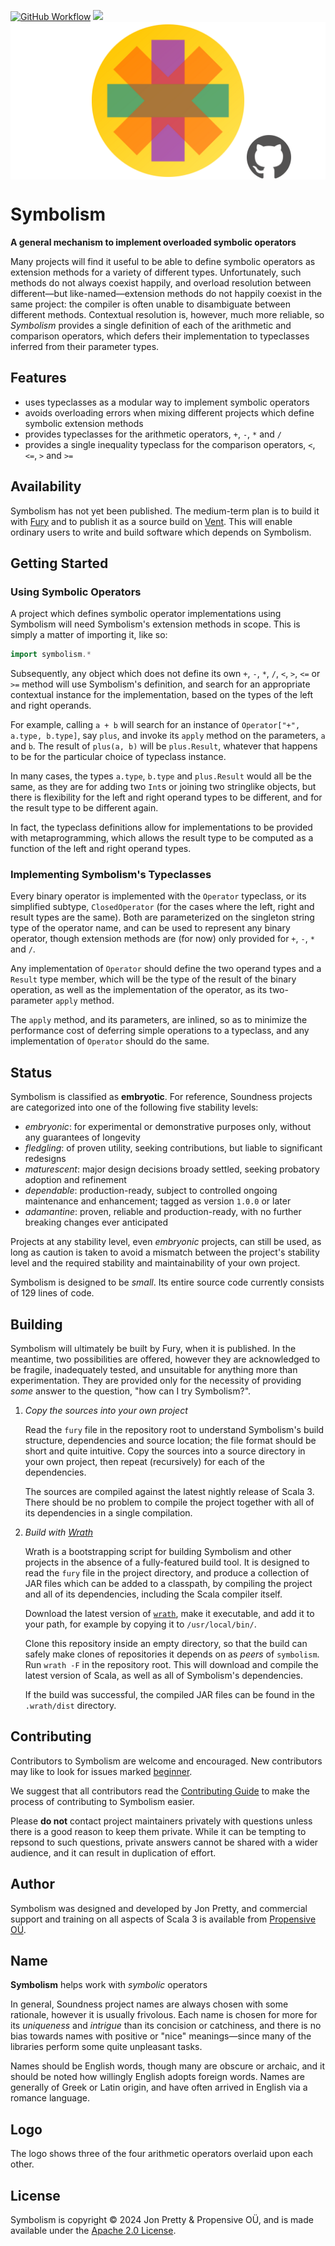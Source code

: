 [<img alt="GitHub Workflow" src="https://img.shields.io/github/actions/workflow/status/propensive/symbolism/main.yml?style=for-the-badge" height="24">](https://github.com/propensive/symbolism/actions)
[<img src="https://img.shields.io/discord/633198088311537684?color=8899f7&label=DISCORD&style=for-the-badge" height="24">](https://discord.gg/MBUrkTgMnA)
<img src="/doc/images/github.png" valign="middle">

# Symbolism

__A general mechanism to implement overloaded symbolic operators__

Many projects will find it useful to be able to define symbolic operators as
extension methods for a variety of different types. Unfortunately, such methods
do not always coexist happily, and overload resolution between different—but
like-named—extension methods do not happily coexist in the same project: the
compiler is often unable to disambiguate between different methods.  Contextual
resolution is, however, much more reliable, so _Symbolism_ provides a single
definition of each of the arithmetic and comparison operators, which defers
their implementation to typeclasses inferred from their parameter types.

## Features

- uses typeclasses as a modular way to implement symbolic operators
- avoids overloading errors when mixing different projects which define symbolic extension methods
- provides typeclasses for the arithmetic operators, `+`, `-`, `*` and `/`
- provides a single inequality typeclass for the comparison operators, `<`, `<=`, `>` and `>=`


## Availability

Symbolism has not yet been published. The medium-term plan is to build it with
[Fury](https://github.com/propensive/fury) and to publish it as a source build
on [Vent](https://github.com/propensive/vent). This will enable ordinary users
to write and build software which depends on Symbolism.


## Getting Started

### Using Symbolic Operators

A project which defines symbolic operator implementations using Symbolism will
need Symbolism's extension methods in scope. This is simply a matter of
importing it, like so:
```scala
import symbolism.*
```

Subsequently, any object which does not define its own `+`, `-`, `*`, `/`, `<`,
`>`, `<=` or `>=` method will use Symbolism's definition, and search for an
appropriate contextual instance for the implementation, based on the types of
the left and right operands.

For example, calling `a + b` will search for an instance of
`Operator["+", a.type, b.type]`, say `plus`, and invoke its `apply` method on
the parameters, `a` and `b`. The result of `plus(a, b)` will be `plus.Result`,
whatever that happens to be for the particular choice of typeclass instance.

In many cases, the types `a.type`, `b.type` and `plus.Result` would all be the
same, as they are for adding two `Int`s or joining two stringlike objects, but
there is flexibility for the left and right operand types to be different, and
for the result type to be different again.

In fact, the typeclass definitions allow for implementations to be provided
with metaprogramming, which allows the result type to be computed as a function
of the left and right operand types.

### Implementing Symbolism's Typeclasses

Every binary operator is implemented with the `Operator` typeclass, or its
simplified subtype, `ClosedOperator` (for the cases where the left, right and
result types are the same). Both are parameterized on the singleton string
type of the operator name, and can be used to represent any binary operator,
though extension methods are (for now) only provided for `+`, `-`, `*` and `/`.

Any implementation of `Operator` should define the two operand types and a
`Result` type member, which will be the type of the result of the binary
operation, as well as the implementation of the operator, as its two-parameter
`apply` method.

The `apply` method, and its parameters, are inlined, so as to minimize the
performance cost of deferring simple operations to a typeclass, and any
implementation of `Operator` should do the same.





## Status

Symbolism is classified as __embryotic__. For reference, Soundness projects are
categorized into one of the following five stability levels:

- _embryonic_: for experimental or demonstrative purposes only, without any guarantees of longevity
- _fledgling_: of proven utility, seeking contributions, but liable to significant redesigns
- _maturescent_: major design decisions broady settled, seeking probatory adoption and refinement
- _dependable_: production-ready, subject to controlled ongoing maintenance and enhancement; tagged as version `1.0.0` or later
- _adamantine_: proven, reliable and production-ready, with no further breaking changes ever anticipated

Projects at any stability level, even _embryonic_ projects, can still be used,
as long as caution is taken to avoid a mismatch between the project's stability
level and the required stability and maintainability of your own project.

Symbolism is designed to be _small_. Its entire source code currently consists
of 129 lines of code.

## Building

Symbolism will ultimately be built by Fury, when it is published. In the
meantime, two possibilities are offered, however they are acknowledged to be
fragile, inadequately tested, and unsuitable for anything more than
experimentation. They are provided only for the necessity of providing _some_
answer to the question, "how can I try Symbolism?".

1. *Copy the sources into your own project*
   
   Read the `fury` file in the repository root to understand Symbolism's build
   structure, dependencies and source location; the file format should be short
   and quite intuitive. Copy the sources into a source directory in your own
   project, then repeat (recursively) for each of the dependencies.

   The sources are compiled against the latest nightly release of Scala 3.
   There should be no problem to compile the project together with all of its
   dependencies in a single compilation.

2. *Build with [Wrath](https://github.com/propensive/wrath/)*

   Wrath is a bootstrapping script for building Symbolism and other projects in
   the absence of a fully-featured build tool. It is designed to read the `fury`
   file in the project directory, and produce a collection of JAR files which can
   be added to a classpath, by compiling the project and all of its dependencies,
   including the Scala compiler itself.
   
   Download the latest version of
   [`wrath`](https://github.com/propensive/wrath/releases/latest), make it
   executable, and add it to your path, for example by copying it to
   `/usr/local/bin/`.

   Clone this repository inside an empty directory, so that the build can
   safely make clones of repositories it depends on as _peers_ of `symbolism`.
   Run `wrath -F` in the repository root. This will download and compile the
   latest version of Scala, as well as all of Symbolism's dependencies.

   If the build was successful, the compiled JAR files can be found in the
   `.wrath/dist` directory.

## Contributing

Contributors to Symbolism are welcome and encouraged. New contributors may like
to look for issues marked
[beginner](https://github.com/propensive/symbolism/labels/beginner).

We suggest that all contributors read the [Contributing
Guide](/contributing.md) to make the process of contributing to Symbolism
easier.

Please __do not__ contact project maintainers privately with questions unless
there is a good reason to keep them private. While it can be tempting to
repsond to such questions, private answers cannot be shared with a wider
audience, and it can result in duplication of effort.

## Author

Symbolism was designed and developed by Jon Pretty, and commercial support and
training on all aspects of Scala 3 is available from [Propensive
O&Uuml;](https://propensive.com/).



## Name

__Symbolism__ helps work with _symbolic_ operators

In general, Soundness project names are always chosen with some rationale,
however it is usually frivolous. Each name is chosen for more for its
_uniqueness_ and _intrigue_ than its concision or catchiness, and there is no
bias towards names with positive or "nice" meanings—since many of the libraries
perform some quite unpleasant tasks.

Names should be English words, though many are obscure or archaic, and it
should be noted how willingly English adopts foreign words. Names are generally
of Greek or Latin origin, and have often arrived in English via a romance
language.

## Logo

The logo shows three of the four arithmetic operators overlaid upon each other.

## License

Symbolism is copyright &copy; 2024 Jon Pretty & Propensive O&Uuml;, and
is made available under the [Apache 2.0 License](/license.md).

